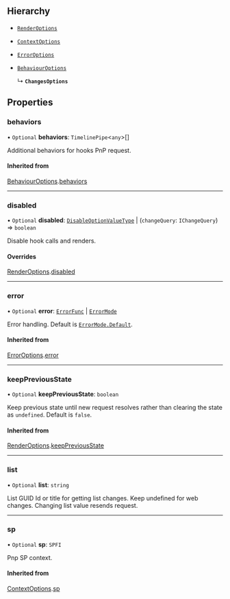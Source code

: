 ## Hierarchy

- [`RenderOptions`](RenderOptions.md)

- [`ContextOptions`](ContextOptions.md)

- [`ErrorOptions`](ErrorOptions.md)

- [`BehaviourOptions`](BehaviourOptions.md)

  ↳ **`ChangesOptions`**

## Properties

### behaviors

• `Optional` **behaviors**: `TimelinePipe`<`any`\>[]

Additional behaviors for hooks PnP request.

#### Inherited from

[BehaviourOptions](BehaviourOptions.md).[behaviors](BehaviourOptions.md#behaviors)

___

### disabled

• `Optional` **disabled**: [`DisableOptionValueType`](../Types/DisableOptionType.md#disableoptionvaluetype) \| (`changeQuery`: `IChangeQuery`) => `boolean`

Disable hook calls and renders.

#### Overrides

[RenderOptions](RenderOptions.md).[disabled](RenderOptions.md#disabled)

___

### error

• `Optional` **error**: [`ErrorFunc`](../Types/ErrorFunc.md#errorfunc) \| [`ErrorMode`](../Enums/ErrorMode.md)

Error handling. Default is [`ErrorMode.Default`](../Enums/ErrorMode.md#default).

#### Inherited from

[ErrorOptions](ErrorOptions.md).[error](ErrorOptions.md#error)

___

### keepPreviousState

• `Optional` **keepPreviousState**: `boolean`

Keep previous state until new request resolves rather than clearing the state as `undefined`. Default is `false`.

#### Inherited from

[RenderOptions](RenderOptions.md).[keepPreviousState](RenderOptions.md#keeppreviousstate)

___

### list

• `Optional` **list**: `string`

List GUID Id or title for getting list changes. Keep undefined for web changes.
Changing list value resends request.

___

### sp

• `Optional` **sp**: `SPFI`

Pnp SP context.

#### Inherited from

[ContextOptions](ContextOptions.md).[sp](ContextOptions.md#sp)
